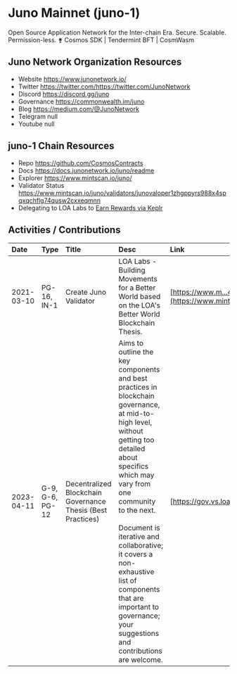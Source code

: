 # Juno Mainnet (juno-1)

Open Source Application Network for the Inter-chain Era. Secure. Scalable. Permission-less. ⚵ Cosmos SDK | Tendermint BFT | CosmWasm 

## Juno Network Organization Resources

* Website https://www.junonetwork.io/
* Twitter https://twitter.com/https://twitter.com/JunoNetwork
* Discord https://discord.gg/juno
* Governance https://commonwealth.im/juno
* Blog https://medium.com/@JunoNetwork
* Telegram null
* Youtube null

## juno-1 Chain Resources

* Repo https://github.com/CosmosContracts
* Docs https://docs.junonetwork.io/juno/readme
* Explorer https://www.mintscan.io/juno/
* Validator Status https://www.mintscan.io/juno/validators/junovaloper1zhgppyrs988x4spqxqchflg74qusw2cxxeqmnn
* Delegating to LOA Labs to [Earn Rewards via Keplr](https://wallet.keplr.app/chains/juno?modal=validator&chain=juno-1&validator_address=junovaloper1zhgppyrs988x4spqxqchflg74qusw2cxxeqmnn&referral=true)

## Activities / Contributions
| Date | Type | Title | Desc | Link |
| :----------- | :---- | :------------ | :-------------------------------- | :---- |
| 2021-03-10 | PG-16, IN-1 | Create Juno Validator | LOA Labs - Building Movements for a Better World based on the LOA's Better World Blockchain Thesis. | [https://www.m...4qusw2cxxeqmnn](https://www.mintscan.io/juno/validators/junovaloper1zhgppyrs988x4spqxqchflg74qusw2cxxeqmnn) |
| 2023-04-11 | G-9, G-6, PG-12 | Decentralized Blockchain Governance Thesis (Best Practices) | Aims to outline the key components and best practices in blockchain governance, at mid-to-high level, without getting too detailed about specifics which may vary from one community to the next.<br><br>Document is iterative and collaborative; it covers a non-exhaustive list of components that are important to governance; your suggestions and contributions are welcome. | [https://gov.vs.loalabs.io/](https://gov.vs.loalabs.io/) |